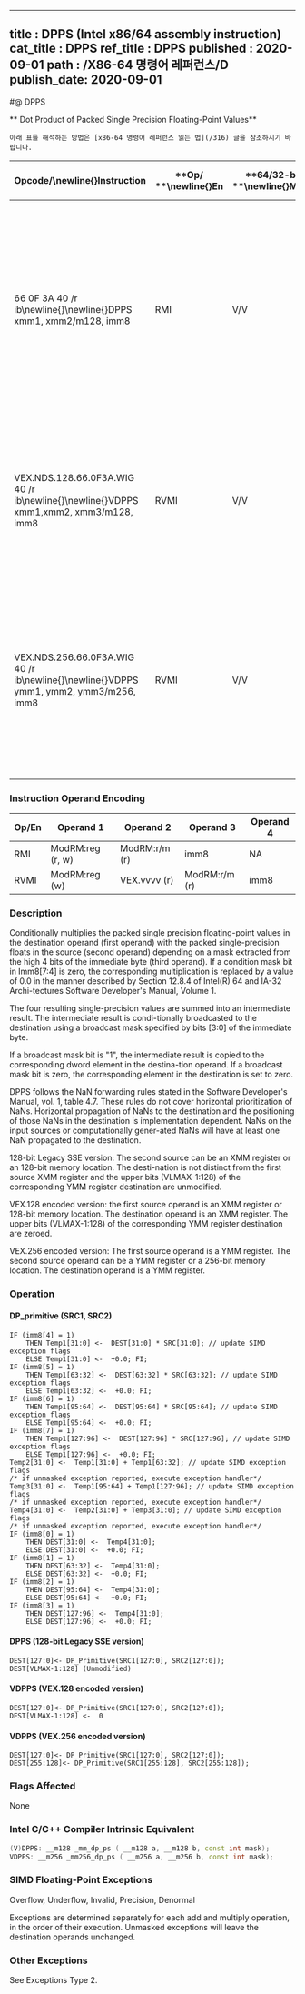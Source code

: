 ----------------------------
title : DPPS (Intel x86/64 assembly instruction)
cat_title : DPPS
ref_title : DPPS
published : 2020-09-01
path : /X86-64 명령어 레퍼런스/D
publish_date: 2020-09-01
----------------------------


#@ DPPS

** Dot Product of Packed Single Precision Floating-Point Values**

```lec-info
아래 표를 해석하는 방법은 [x86-64 명령어 레퍼런스 읽는 법](/316) 글을 참조하시기 바랍니다.
```

|**Opcode/**\newline{}**Instruction**|**Op/ **\newline{}**En**|**64/32-bit **\newline{}**Mode**|**CPUID **\newline{}**Feature **\newline{}**Flag**|**Description**|
|------------------------------------|------------------------|--------------------------------|--------------------------------------------------|---------------|
|66 0F 3A 40 /r ib\newline{}\newline{}DPPS xmm1, xmm2/m128, imm8|RMI|V/V|SSE4_1|Selectively multiply packed SP floating-point values from xmm1 with packed SP floating-point values from xmm2, add and selectively store the packed SP floating-point values or zero values to xmm1.|
|VEX.NDS.128.66.0F3A.WIG 40 /r ib\newline{}\newline{}VDPPS xmm1,xmm2, xmm3/m128, imm8|RVMI|V/V|AVX|Multiply packed SP floating point values from xmm1 with packed SP floating point values from xmm2/mem selectively add and store to xmm1.|
|VEX.NDS.256.66.0F3A.WIG 40 /r ib\newline{}\newline{}VDPPS ymm1, ymm2, ymm3/m256, imm8|RVMI|V/V|AVX|Multiply packed single-precision floating-point values from ymm2 with packed SP floating point values from ymm3/mem, selectively add pairs of elements and store to ymm1.|
### Instruction Operand Encoding


|Op/En|Operand 1|Operand 2|Operand 3|Operand 4|
|-----|---------|---------|---------|---------|
|RMI|ModRM:reg (r, w)|ModRM:r/m (r)|imm8|NA|
|RVMI|ModRM:reg (w)|VEX.vvvv (r)|ModRM:r/m (r)|imm8|
### Description


Conditionally multiplies the packed single precision floating-point values in the destination operand (first operand) with the packed single-precision floats in the source (second operand) depending on a mask extracted from the high 4 bits of the immediate byte (third operand). If a condition mask bit in Imm8[7:4] is zero, the corresponding multiplication is replaced by a value of 0.0 in the manner described by Section 12.8.4 of Intel(R) 64 and IA-32 Archi-tectures Software Developer's Manual, Volume 1.

The four resulting single-precision values are summed into an intermediate result. The intermediate result is condi-tionally broadcasted to the destination using a broadcast mask specified by bits [3:0] of the immediate byte.

If a broadcast mask bit is "1", the intermediate result is copied to the corresponding dword element in the destina-tion operand. If a broadcast mask bit is zero, the corresponding element in the destination is set to zero.

DPPS follows the NaN forwarding rules stated in the Software Developer's Manual, vol. 1, table 4.7. These rules do not cover horizontal prioritization of NaNs. Horizontal propagation of NaNs to the destination and the positioning of those NaNs in the destination is implementation dependent. NaNs on the input sources or computationally gener-ated NaNs will have at least one NaN propagated to the destination.

128-bit Legacy SSE version: The second source can be an XMM register or an 128-bit memory location. The desti-nation is not distinct from the first source XMM register and the upper bits (VLMAX-1:128) of the corresponding YMM register destination are unmodified.

VEX.128 encoded version: the first source operand is an XMM register or 128-bit memory location. The destination operand is an XMM register. The upper bits (VLMAX-1:128) of the corresponding YMM register destination are zeroed.

VEX.256 encoded version: The first source operand is a YMM register. The second source operand can be a YMM register or a 256-bit memory location. The destination operand is a YMM register.


### Operation
#### DP_primitive (SRC1, SRC2)
```info-verb
IF (imm8[4] = 1) 
    THEN Temp1[31:0] <-  DEST[31:0] * SRC[31:0]; // update SIMD exception flags
    ELSE Temp1[31:0] <-  +0.0; FI;
IF (imm8[5] = 1) 
    THEN Temp1[63:32] <-  DEST[63:32] * SRC[63:32]; // update SIMD exception flags
    ELSE Temp1[63:32] <-  +0.0; FI;
IF (imm8[6] = 1) 
    THEN Temp1[95:64] <-  DEST[95:64] * SRC[95:64]; // update SIMD exception flags
    ELSE Temp1[95:64] <-  +0.0; FI;
IF (imm8[7] = 1) 
    THEN Temp1[127:96] <-  DEST[127:96] * SRC[127:96]; // update SIMD exception flags
    ELSE Temp1[127:96] <-  +0.0; FI;
Temp2[31:0] <-  Temp1[31:0] + Temp1[63:32]; // update SIMD exception flags
/* if unmasked exception reported, execute exception handler*/
Temp3[31:0] <-  Temp1[95:64] + Temp1[127:96]; // update SIMD exception flags
/* if unmasked exception reported, execute exception handler*/
Temp4[31:0] <-  Temp2[31:0] + Temp3[31:0]; // update SIMD exception flags
/* if unmasked exception reported, execute exception handler*/
IF (imm8[0] = 1) 
    THEN DEST[31:0] <-  Temp4[31:0];
    ELSE DEST[31:0] <-  +0.0; FI;
IF (imm8[1] = 1) 
    THEN DEST[63:32] <-  Temp4[31:0];
    ELSE DEST[63:32] <-  +0.0; FI;
IF (imm8[2] = 1) 
    THEN DEST[95:64] <-  Temp4[31:0];
    ELSE DEST[95:64] <-  +0.0; FI;
IF (imm8[3] = 1) 
    THEN DEST[127:96] <-  Temp4[31:0];
    ELSE DEST[127:96] <-  +0.0; FI;
```
#### DPPS (128-bit Legacy SSE version)
```info-verb
DEST[127:0]<- DP_Primitive(SRC1[127:0], SRC2[127:0]);
DEST[VLMAX-1:128] (Unmodified)
```
#### VDPPS (VEX.128 encoded version)
```info-verb
DEST[127:0]<- DP_Primitive(SRC1[127:0], SRC2[127:0]);
DEST[VLMAX-1:128] <-  0
```
#### VDPPS (VEX.256 encoded version)
```info-verb
DEST[127:0]<- DP_Primitive(SRC1[127:0], SRC2[127:0]);
DEST[255:128]<- DP_Primitive(SRC1[255:128], SRC2[255:128]);
```
### Flags Affected


None


### Intel C/C++ Compiler Intrinsic Equivalent

```cpp
(V)DPPS: __m128 _mm_dp_ps ( __m128 a, __m128 b, const int mask);
VDPPS: __m256 _mm256_dp_ps ( __m256 a, __m256 b, const int mask);
```
### SIMD Floating-Point Exceptions


Overflow, Underflow, Invalid, Precision, Denormal

Exceptions are determined separately for each add and multiply operation, in the order of their execution. Unmasked exceptions will leave the destination operands unchanged.

### Other Exceptions


See Exceptions Type 2.

